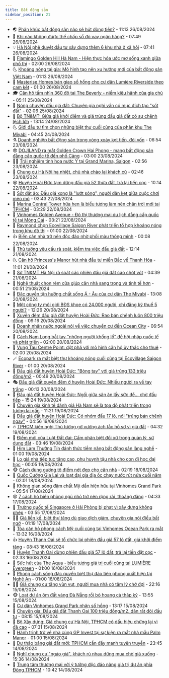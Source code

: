 ```yaml
---
title: Bất động sản
sidebar_position: 21
---
```


<!-- dantri-bat-dong-san:START -->
- 🌏 [Phân khúc bất động sản nào sẽ hút dòng tiền?](https://dantri.com.vn/bat-dong-san/phan-khuc-bat-dong-san-nao-se-hut-dong-tien-20240826173956827.htm) - 11:13 26/08/2024
- 👹 [Khi nào không được thế chấp sổ đỏ vay ngân hàng?](https://dantri.com.vn/bat-dong-san/khi-nao-khong-duoc-the-chap-so-do-vay-ngan-hang-20240826140101548.htm) - 07:49 26/08/2024
- 💡 [Hà Nội phê duyệt đầu tư xây dựng thêm 6 khu nhà ở xã hội](https://dantri.com.vn/bat-dong-san/ha-noi-phe-duyet-dau-tu-xay-dung-them-6-khu-nha-o-xa-hoi-20240826143035620.htm) - 07:41 26/08/2024
- 🌋 [Flamingo Golden Hill Hà Nam - Hiện thực hóa ước mơ sống xanh giữa phố thị](https://dantri.com.vn/bat-dong-san/flamingo-golden-hill-ha-nam-hien-thuc-hoa-uoc-mo-song-xanh-giua-pho-thi-20240823203803339.htm) - 02:00 26/08/2024
- 🌜 [Khoáng nóng tại gia: Mô hình tạo nên xu hướng mới của bất động sản Việt Nam](https://dantri.com.vn/bat-dong-san/khoang-nong-tai-gia-mo-hinh-tao-nen-xu-huong-moi-cua-bat-dong-san-viet-nam-20240826080247704.htm) - 01:13 26/08/2024
- 💃 [Masterise Homes bàn giao sổ hồng cho cư dân Lumière Riverside theo cam kết](https://dantri.com.vn/bat-dong-san/masterise-homes-ban-giao-so-hong-cho-cu-dan-lumiere-riverside-theo-cam-ket-20240825185854168.htm) - 01:00 26/08/2024
- 🎓 [Căn hộ tầm nhìn 360 độ tại The Beverly - niềm kiêu hãnh của gia chủ](https://dantri.com.vn/bat-dong-san/can-ho-tam-nhin-360-do-tai-the-beverly-niem-kieu-hanh-cua-gia-chu-20240825121102345.htm) - 05:11 25/08/2024
- 🌝 [Nóng chuyện đấu giá đất: Chuyên gia nghi vấn có mục đích tạo &quot;sốt đất&quot;](https://dantri.com.vn/bat-dong-san/nong-chuyen-dau-gia-dat-chuyen-gia-nghi-van-co-muc-dich-tao-sot-dat-20240824151907148.htm) - 02:06 25/08/2024
- 🧐 [Bộ TN&amp;MT: Giữa giá khởi điểm và giá trúng đấu giá đất có sự chênh lệch lớn](https://dantri.com.vn/bat-dong-san/bo-tnmt-giua-gia-khoi-diem-va-gia-trung-dau-gia-dat-co-su-chenh-lech-lon-20240824200253676.htm) - 13:14 24/08/2024
- 🌜 [Giới đầu tư tìm chọn những biệt thự cuối cùng của phân khu The Miyabi](https://dantri.com.vn/bat-dong-san/gioi-dau-tu-tim-chon-nhung-biet-thu-cuoi-cung-cua-phan-khu-the-miyabi-20240824112103185.htm) - 04:45 24/08/2024
- ⚗️ [Doanh nghiệp bất động sản trong vòng xoáy kẹt tiền, đói vốn](https://dantri.com.vn/bat-dong-san/doanh-nghiep-bat-dong-san-trong-vong-xoay-ket-tien-doi-von-20240822133004708.htm) - 06:54 23/08/2024
- 😎 [DOJILAND ra mắt Golden Crown Hai Phong - mang bất động sản đẳng cấp quốc tế đến phố Cảng](https://dantri.com.vn/bat-dong-san/dojiland-ra-mat-golden-crown-hai-phong-mang-bat-dong-san-dang-cap-quoc-te-den-pho-cang-20240823094457491.htm) - 03:00 23/08/2024
- 🧑‍🏫 [Trải nghiệm tinh hoa nước Ý tại Grand Marina, Saigon](https://dantri.com.vn/bat-dong-san/trai-nghiem-tinh-hoa-nuoc-y-tai-grand-marina-saigon-20240823095232107.htm) - 02:56 23/08/2024
- 💪 [Chung cư Hà Nội hạ nhiệt, chủ nhà chào lại khách cũ](https://dantri.com.vn/bat-dong-san/chung-cu-ha-noi-ha-nhiet-chu-nha-chao-lai-khach-cu-20240822143451805.htm) - 02:46 23/08/2024
- 😎 [Huyện Hoài Đức tạm dừng đấu giá 52 thửa đất, trả lại tiền cọc](https://dantri.com.vn/bat-dong-san/huyen-hoai-duc-tam-dung-dau-gia-52-thua-dat-tra-lai-tien-coc-20240822171134960.htm) - 10:14 22/08/2024
- 🧠 [Sốt đất ảo: Đấu giá xong là &quot;lướt sóng&quot;, người dân kẹt giữa cuộc chơi méo mó](https://dantri.com.vn/bat-dong-san/sot-dat-ao-dau-gia-xong-la-luot-song-nguoi-dan-ket-giua-cuoc-choi-meo-mo-20240822092334136.htm) - 03:43 22/08/2024
- 🧰 [Marina Central Tower hứa hẹn là biểu tượng làm nên chân trời mới tại TPHCM](https://dantri.com.vn/bat-dong-san/marina-central-tower-hua-hen-la-bieu-tuong-lam-nen-chan-troi-moi-tai-tphcm-20240822102404948.htm) - 03:29 22/08/2024
- 🤩 [Vinhomes Golden Avenue - Đô thị thương mại du lịch đẳng cấp quốc tế tại Móng Cái](https://dantri.com.vn/bat-dong-san/vinhomes-golden-avenue-do-thi-thuong-mai-du-lich-dang-cap-quoc-te-tai-mong-cai-20240822101524418.htm) - 03:21 22/08/2024
- 🦆 [Raymond chọn Ecovillage Saigon River phát triển tổ hợp khoáng nóng trong khu đô thị](https://dantri.com.vn/bat-dong-san/raymond-chon-ecovillage-saigon-river-phat-trien-to-hop-khoang-nong-trong-khu-do-thi-20240821165843144.htm) - 01:00 22/08/2024
- 👍 [Biến căn nhà trở nên độc đáo nhờ phối màu thông minh](https://dantri.com.vn/bat-dong-san/bien-can-nha-tro-nen-doc-dao-nho-phoi-mau-thong-minh-20240820180432059.htm) - 00:08 22/08/2024
- 🙉 [Thủ tướng yêu cầu rà soát, kiểm tra việc đấu giá đất](https://dantri.com.vn/bat-dong-san/thu-tuong-yeu-cau-ra-soat-kiem-tra-viec-dau-gia-dat-20240821191151668.htm) - 12:14 21/08/2024
- 🌜 [Căn hộ Princess&#39;s Manor hút nhà đầu tư miền Bắc về Thanh Hóa](https://dantri.com.vn/bat-dong-san/can-ho-princesss-manor-hut-nha-dau-tu-mien-bac-ve-thanh-hoa-20240821175047495.htm) - 11:01 21/08/2024
- 🌋 [Sở TN&amp;MT Hà Nội rà soát các phiên đấu giá đất cao chót vót](https://dantri.com.vn/bat-dong-san/so-tnmt-ha-noi-ra-soat-cac-phien-dau-gia-dat-cao-chot-vot-20240821112602939.htm) - 04:39 21/08/2024
- 🥰 [Nghệ thuật chọn rèm cửa giúp căn nhà sang trọng và tinh tế hơn](https://dantri.com.vn/bat-dong-san/nghe-thuat-chon-rem-cua-giup-can-nha-sang-trong-va-tinh-te-hon-20240820105634988.htm) - 00:51 21/08/2024
- 💯 [Đặc quyền tận hưởng chất sống Á - Âu của cư dân The Miyabi](https://dantri.com.vn/bat-dong-san/dac-quyen-tan-huong-chat-song-a-au-cua-cu-dan-the-miyabi-20240820190101341.htm) - 13:08 20/08/2024
- 🤩 [Một công ty môi giới BĐS khoe có 24.000 người, chỉ đăng ký thuế 5 người?](https://dantri.com.vn/bat-dong-san/mot-cong-ty-moi-gioi-bds-khoe-co-24000-nguoi-chi-dang-ky-thue-5-nguoi-20240819112644232.htm) - 12:26 20/08/2024
- 💄 [Xuyên đêm đấu giá đất huyện Hoài Đức: Rao bán chênh luôn 800 triệu đồng](https://dantri.com.vn/bat-dong-san/xuyen-dem-dau-gia-dat-huyen-hoai-duc-rao-ban-chenh-luon-800-trieu-dong-20240820143501721.htm) - 09:16 20/08/2024
- 🦍 [Doanh nhân nước ngoài nói về việc chuyển cư đến Ocean City](https://dantri.com.vn/bat-dong-san/doanh-nhan-nuoc-ngoai-noi-ve-viec-chuyen-cu-den-ocean-city-20240820133820693.htm) - 06:54 20/08/2024
- 🎡 [Cách Nam Long bắt tay &quot;những người khổng lồ&quot; để hội nhập quốc tế và phát triển](https://dantri.com.vn/bat-dong-san/cach-nam-long-bat-tay-nhung-nguoi-khong-lo-de-hoi-nhap-quoc-te-va-phat-trien-20240819112644182.htm) - 02:00 20/08/2024
- 🐎 [Vung Tau Centre Point: đột phá với mô hình căn hộ ủy thác cho thuê](https://dantri.com.vn/bat-dong-san/vung-tau-centre-point-dot-pha-voi-mo-hinh-can-ho-uy-thac-cho-thue-20240819113412158.htm) - 02:00 20/08/2024
- 🪄 [Ecopark ra mắt biệt thự khoáng nóng cuối cùng tại Ecovillage Saigon River](https://dantri.com.vn/bat-dong-san/ecopark-ra-mat-biet-thu-khoang-nong-cuoi-cung-tai-ecovillage-saigon-river-20240819221415535.htm) - 01:00 20/08/2024
- 💼 [Đấu giá đất huyện Hoài Đức: &quot;Bỏng tay&quot; với giá trúng 133 triệu đồng/m2](https://dantri.com.vn/bat-dong-san/dau-gia-dat-huyen-hoai-duc-bong-tay-voi-gia-trung-133-trieu-dongm2-20240820074007398.htm) - 00:49 20/08/2024
- 🎭 [Đấu giá đất xuyên đêm ở huyện Hoài Đức: Nhiều người ra về tay trắng](https://dantri.com.vn/bat-dong-san/dau-gia-dat-xuyen-dem-o-huyen-hoai-duc-nhieu-nguoi-ra-ve-tay-trang-20240820031951651.htm) - 00:13 20/08/2024
- 🐻 [Đấu giá đất huyện Hoài Đức: Ngồi giữa sân ăn lấy sức để... chờ đấu tiếp](https://dantri.com.vn/bat-dong-san/dau-gia-dat-huyen-hoai-duc-ngoi-giua-san-an-lay-suc-de-cho-dau-tiep-20240819151355523.htm) - 15:24 19/08/2024
- 💃 [Chuyên gia kinh tế đánh giá Hà Nam sẽ là tọa độ phát triển trong tương lai gần](https://dantri.com.vn/bat-dong-san/chuyen-gia-kinh-te-danh-gia-ha-nam-se-la-toa-do-phat-trien-trong-tuong-lai-gan-20240819181402730.htm) - 11:21 19/08/2024
- 🦣 [Đấu giá đất huyện Hoài Đức: Có nhóm đấu 17 lô, nói &quot;trúng bán chênh ngay&quot;](https://dantri.com.vn/bat-dong-san/dau-gia-dat-huyen-hoai-duc-co-nhom-dau-17-lo-noi-trung-ban-chenh-ngay-20240819105904637.htm) - 04:56 19/08/2024
- 🔥 [TPHCM kiến nghị Thủ tướng gỡ vướng ách tắc hồ sơ vì giá đất](https://dantri.com.vn/xa-hoi/tphcm-kien-nghi-thu-tuong-go-vuong-ach-tac-ho-so-vi-gia-dat-20240819112346436.htm) - 04:32 19/08/2024
- 🤩 [Điểm mới của Luật Đất đai: Cấm phân biệt đối xử trong quản lý, sử dụng đất](https://dantri.com.vn/bat-dong-san/diem-moi-cua-luat-dat-dai-cam-phan-biet-doi-xu-trong-quan-ly-su-dung-dat-20240818104347729.htm) - 03:46 19/08/2024
- 🥳 [Him Lam Thường Tín đánh thức tiềm năng bất động sản làng nghề](https://dantri.com.vn/bat-dong-san/him-lam-thuong-tin-danh-thuc-tiem-nang-bat-dong-san-lang-nghe-20240815134248999.htm) - 01:00 19/08/2024
- 🤗 [Lo giá nhà tiếp tục tăng cao, phụ huynh tậu nhà cho con đi học đại học](https://dantri.com.vn/bat-dong-san/lo-gia-nha-tiep-tuc-tang-cao-phu-huynh-tau-nha-cho-con-di-hoc-dai-hoc-20240819010447181.htm) - 00:05 19/08/2024
- 🐵 [Cách dùng gương tô điểm nét đẹp cho căn nhà](https://dantri.com.vn/bat-dong-san/cach-dung-guong-to-diem-net-dep-cho-can-nha-20240817162053431.htm) - 02:19 18/08/2024
- 🤖 [Quốc Cường Gia Lai và loạt đại gia địa ốc chạy nước rút nửa cuối năm](https://dantri.com.vn/bat-dong-san/quoc-cuong-gia-lai-va-loat-dai-gia-dia-oc-chay-nuoc-rut-nua-cuoi-nam-20240817100325179.htm) - 02:01 18/08/2024
- 👺 [Không gian sống đậm chất Mỹ dần hiện hữu tại Vinhomes Grand Park](https://dantri.com.vn/bat-dong-san/khong-gian-song-dam-chat-my-dan-hien-huu-tai-vinhomes-grand-park-20240817111645840.htm) - 05:54 17/08/2024
- 😎 [7 cách hô biến phòng ngủ nhỏ trở nên rộng rãi, thoáng đãng](https://dantri.com.vn/bat-dong-san/7-cach-ho-bien-phong-ngu-nho-tro-nen-rong-rai-thoang-dang-20240816113915635.htm) - 04:33 17/08/2024
- 🤠 [Trường quốc tế Singapore ở Hải Phòng bị phạt vì xây dựng không phép](https://dantri.com.vn/bat-dong-san/truong-quoc-te-singapore-o-hai-phong-bi-phat-vi-xay-dung-khong-phep-20240815230226697.htm) - 03:55 17/08/2024
- 👨‍🏫 [Giá liền kề, biệt thự tăng dù giao dịch giảm, chuyên gia nói điều bất ngờ](https://dantri.com.vn/bat-dong-san/gia-lien-ke-biet-thu-tang-du-giao-dich-giam-chuyen-gia-noi-dieu-bat-ngo-20240817020416880.htm) - 01:19 17/08/2024
- 🧰 [Tòa căn hộ phong cách Mỹ cuối cùng tại Vinhomes Ocean Park ra mắt](https://dantri.com.vn/bat-dong-san/toa-can-ho-phong-cach-my-cuoi-cung-tai-vinhomes-ocean-park-ra-mat-20240816202750212.htm) - 13:32 16/08/2024
- 👍 [Huyện Thanh Oai sẽ tổ chức lại phiên đấu giá 57 lô đất, giá khởi điểm tăng](https://dantri.com.vn/bat-dong-san/huyen-thanh-oai-se-to-chuc-lai-phien-dau-gia-57-lo-dat-gia-khoi-diem-tang-20240816152035629.htm) - 08:43 16/08/2024
- 🌈 [Huyện Thanh Oai dừng phiên đấu giá 57 lô đất, trả lại tiền đặt cọc](https://dantri.com.vn/bat-dong-san/huyen-thanh-oai-dung-phien-dau-gia-57-lo-dat-tra-lai-tien-dat-coc-20240816091712434.htm) - 02:33 16/08/2024
- 🐲 [Sức hút của The Aqua - biểu tượng giá trị cuối cùng tại LUMIÈRE Evergreen](https://dantri.com.vn/bat-dong-san/suc-hut-cua-the-aqua-bieu-tuong-gia-tri-cuoi-cung-tai-lumiere-evergreen-20240815151630282.htm) - 01:00 16/08/2024
- 💄 [Phong cách sống đặc quyền biệt thự đảo tiên phong xuất hiện tại Nghệ An](https://dantri.com.vn/bat-dong-san/phong-cach-song-dac-quyen-biet-thu-dao-tien-phong-xuat-hien-tai-nghe-an-20240815141842625.htm) - 01:00 16/08/2024
- 👨‍🏫 [Giá chung cư tăng vùn vụt, người mua nhà có tâm lý chờ đợi](https://dantri.com.vn/bat-dong-san/gia-chung-cu-tang-vun-vut-nguoi-mua-nha-co-tam-ly-cho-doi-20240815105609598.htm) - 22:16 15/08/2024
- 🐵 [Loạt dự án ôm đất vàng Đà Nẵng rồi bỏ hoang cả thập kỷ](https://dantri.com.vn/bat-dong-san/loat-du-an-om-dat-vang-da-nang-roi-bo-hoang-ca-thap-ky-20240813165447154.htm) - 13:55 15/08/2024
- 🎉 [Cư dân Vinhomes Grand Park nhận sổ hồng](https://dantri.com.vn/bat-dong-san/cu-dan-vinhomes-grand-park-nhan-so-hong-20240815192554981.htm) - 13:17 15/08/2024
- 💫 [Chuyên gia: Đấu giá đất Thanh Oai 100 triệu đồng/m2, dân rất đói đầu tư](https://dantri.com.vn/bat-dong-san/chuyen-gia-dau-gia-dat-thanh-oai-100-trieu-dongm2-dan-rat-doi-dau-tu-20240815143718987.htm) - 08:15 15/08/2024
- 🦄 [Bộ Xây dựng: Giá chung cư Hà Nội, TPHCM có dấu hiệu chững lại vì đã cao](https://dantri.com.vn/bat-dong-san/bo-xay-dung-gia-chung-cu-ha-noi-tphcm-co-dau-hieu-chung-lai-vi-da-cao-20240815112156825.htm) - 07:31 15/08/2024
- 🌮 [Hành trình trở về nhà cùng GP Invest tại sự kiện ra mắt nhà mẫu Palm Manor](https://dantri.com.vn/bat-dong-san/hanh-trinh-tro-ve-nha-cung-gp-invest-tai-su-kien-ra-mat-nha-mau-palm-manor-20240815073717008.htm) - 01:00 15/08/2024
- 💯 [Dự thảo bảng giá đất mới: TPHCM cần đẩy mạnh tuyên truyền](https://dantri.com.vn/bat-dong-san/du-thao-bang-gia-dat-moi-tphcm-can-day-manh-tuyen-truyen-20240814092410779.htm) - 23:45 14/08/2024
- 🌊 [Nghĩ chung cư &quot;ngáo giá&quot;, khách rủ nhau dừng mua chờ giá xuống](https://dantri.com.vn/bat-dong-san/nghi-chung-cu-ngao-gia-khach-ru-nhau-dung-mua-cho-gia-xuong-20240814184430041.htm) - 15:36 14/08/2024
- 🤖 [Trung tâm thương mại với ý tưởng độc đáo nâng giá trị dự án phía Đông TPHCM](https://dantri.com.vn/bat-dong-san/trung-tam-thuong-mai-voi-y-tuong-doc-dao-nang-gia-tri-du-an-phia-dong-tphcm-20240814172914560.htm) - 10:42 14/08/2024<!-- dantri-bat-dong-san:END -->
